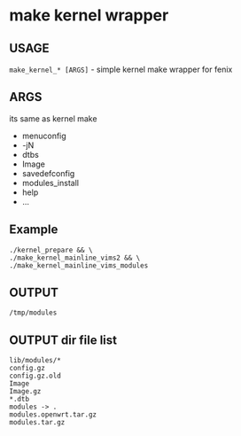 # make kernel wrapper

## USAGE

`make_kernel_* [ARGS]` - simple kernel make wrapper for fenix 

## ARGS

its same as kernel make

+ menuconfig
+ -jN
+ dtbs
+ Image
+ savedefconfig
+ modules_install
+ help
+ ...

## Example

    ./kernel_prepare && \
    ./make_kernel_mainline_vims2 && \
    ./make_kernel_mainline_vims_modules

## OUTPUT

    /tmp/modules

## OUTPUT dir file list

```
lib/modules/*
config.gz
config.gz.old
Image
Image.gz
*.dtb
modules	-> .
modules.openwrt.tar.gz
modules.tar.gz
```